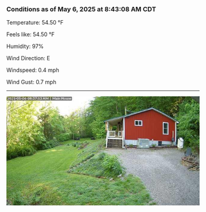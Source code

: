 ### Conditions as of May 6, 2025 at 8:43:08 AM CDT 

Temperature: 54.50 &deg;F

Feels like: 54.50 &deg;F

Humidity: 97%

Wind Direction: E

Windspeed: 0.4 mph

Wind Gust: 0.7 mph

---

<img src="./images/latest.jpeg"/>

